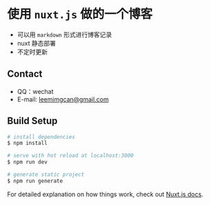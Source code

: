 # 使用 `nuxt.js` 做的一个博客

- 可以用 `markdown` 形式进行博客记录
- nuxt 静态部署
- 不定时更新
  
## Contact
- QQ：wechat
- E-mail: leemimgcan@gmail.com

## Build Setup

```bash
# install dependencies
$ npm install

# serve with hot reload at localhost:3000
$ npm run dev

# generate static project
$ npm run generate
```

For detailed explanation on how things work, check out [Nuxt.js docs](https://nuxtjs.org).
